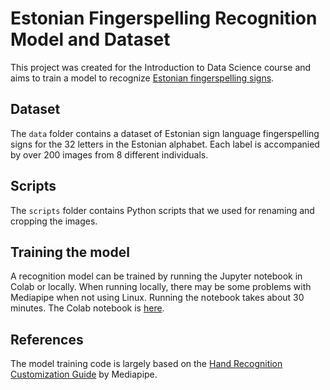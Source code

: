 # Estonian Fingerspelling Recognition Model and Dataset
This project was created for the Introduction to Data Science course and aims to train a model to recognize [Estonian fingerspelling signs](https://www.eki.ee/dict/viipekeel/viiped/eesti_sormendid.png).

## Dataset
The `data` folder contains a dataset of Estonian sign language fingerspelling signs for the 32 letters in the Estonian alphabet.
Each label is accompanied by over 200 images from 8 different individuals. 

## Scripts
The `scripts` folder contains Python scripts that we used for renaming and cropping the images.

## Training the model
A recognition model can be trained by running the Jupyter notebook in Colab or locally. When running locally, there may be some problems with Mediapipe when not using Linux.
Running the notebook takes about 30 minutes.
The Colab notebook is [here](https://colab.research.google.com/drive/1RgLQycIGeySCx58SFGnGl-DNT7RI3tMR?usp=sharing).

## References
The model training code is largely based on the [Hand Recognition Customization Guide](https://developers.google.com/mediapipe/solutions/customization/gesture_recognizer) by Mediapipe.
